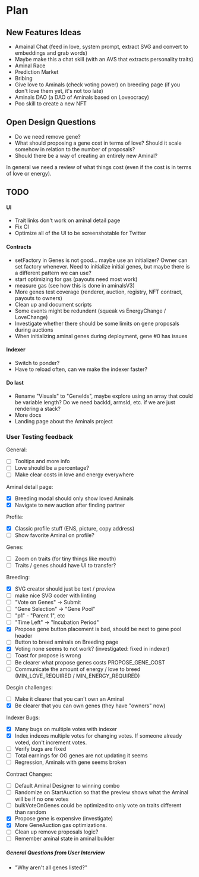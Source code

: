 # Plan

## New Features Ideas

- Amainal Chat (feed in love, system prompt, extract SVG and convert to embeddings and grab words)
- Maybe make this a chat skill (with an AVS that extracts personality traits)
- Aminal Race
- Prediction Market
- Bribing
- Give love to Aminals (check voting power) on breeding page (if you don't love them yet, it's not too late)
- Aminals DAO (a DAO of Aminals based on Loveocracy)
- Poo skill to create a new NFT


## Open Design Questions

- Do we need remove gene?
- What should proposing a gene cost in terms of love? Should it scale somehow in relation to the number of proposals?
- Should there be a way of creating an entirely new Aminal?

In general we need a review of what things cost (even if the cost is in terms of love or energy).

## TODO

#### UI

- Trait links don't work on aminal detail page
- Fix CI
- Optimize all of the UI to be screenshotable for Twitter

#### Contracts

- setFactory in Genes is not good... maybe use an initializer? Owner can set factory whenever. Need to initialize initial genes, but maybe there is a different pattern we can use?
- start optimizing for gas (payouts need most work)
- measure gas (see how this is done in aminalsV3)
- More genes test coverage (renderer, auction, registry, NFT contract, payouts to owners)
- Clean up and document scripts
- Some events might be redundent (squeak vs EnergyChange / LoveChange)
- Investigate whether there should be some limits on gene proposals during auctions
- When initializing aminal genes during deployment, gene #0 has issues

#### Indexer

- Switch to ponder?
- Have to reload often, can we make the indexer faster?

#### Do last

- Rename "Visuals" to "GeneIds", maybe explore using an array that could be variable length? Do we need backId, armsId, etc. if we are just rendering a stack?
- More docs
- Landing page about the Aminals project

### User Testing feedback

General:

- [ ] Tooltips and more info
- [ ] Love should be a percentage?
- [ ] Make clear costs in love and energy everywhere

Aminal detail page:

- [x] Breeding modal should only show loved Aminals
- [x] Navigate to new auction after finding partner

Profile:

- [x] Classic profile stuff (ENS, picture, copy address)
- [ ] Show favorite Aminal on profile?

Genes:

- [ ] Zoom on traits (for tiny things like mouth)
- [ ] Traits / genes should have UI to transfer?

Breeding:

- [x] SVG creator should just be text / preview
- [ ] make nice SVG coder with linting
- [ ] "Vote on Genes" -> Submit
- [ ] "Gene Selection" -> "Gene Pool"
- [ ] "p1" - "Parent 1", etc
- [ ] "Time Left" -> "Incubation Period"
- [x] Propose gene button placement is bad, should be next to gene pool header
- [ ] Button to breed aminals on Breeding page
- [x] Voting none seems to not work? (investigated: fixed in indexer)
- [ ] Toast for propose is wrong
- [ ] Be clearer what propose genes costs PROPOSE_GENE_COST
- [ ] Communicate the amount of energy / love to breed (MIN_LOVE_REQUIRED / MIN_ENERGY_REQUIRED)

Desgin challenges:

- [ ] Make it clearer that you can't own an Aminal
- [x] Be clearer that you can own genes (they have "owners" now)

Indexer Bugs:

- [x] Many bugs on multiple votes with indexer
- [x] Index indexes multiple votes for changing votes. If someone already voted, don't increment votes.
- [ ] Verify bugs are fixed
- [ ] Total earnings for OG genes are not updating it seems
- [ ] Regression, Aminals with gene seems broken

Contract Changes:

- [ ] Default Aminal Designer to winning combo
- [ ] Randomize on StartAuction so that the preview shows what the Aminal will be if no one votes
- [ ] bulkVoteOnGenes could be optimized to only vote on traits different than random
- [x] Propose gene is expensive (investigate)
- [x] More GeneAuction gas optimizations.
- [ ] Clean up remove proposals logic?
- [ ] Remember aminal state in aminal builder

##### General Questions from User Interview

- "Why aren't all genes listed?"
